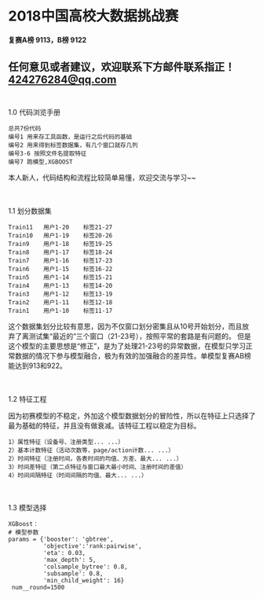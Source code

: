 # 2018中国高校大数据挑战赛

#### 复赛A榜 9113，B榜 9122

任何意见或者建议，欢迎联系下方邮件联系指正！
424276284@qq.com
<br/><br/>
---

1.0 代码浏览手册
```
总共7份代码
编号1 用来存工具函数，是运行之后代码的基础
编号2 用来得到标签数据集，有几个窗口就存几列
编号3-6 按照文件名提取特征
编号7 跑模型,XGBOOST
```
本人新人，代码结构和流程比较简单易懂，欢迎交流与学习~~

<br/><br/>
1.1 划分数据集
```
Train11   用户1-20    标签21-27 
Train10   用户1-19    标签20-26
Train9    用户1-18    标签19-25
Train8    用户1-17    标签18-24
Train7    用户1-16    标签17-23
Train6    用户1-15    标签16-22
Train5    用户1-14    标签15-21
Train4    用户1-13    标签14-20
Train3    用户1-12    标签13-19
Train2    用户1-11    标签12-18
Train1    用户1-10    标签11-17
```
这个数据集划分比较有意思，因为不仅窗口划分密集且从10号开始划分，而且放弃了离测试集“最近的”三个窗口（21-23号），按照平常的套路是有问题的。
但是这个模型的主要思想是“修正”，是为了处理21-23号的异常数据，在模型只学习正常数据的情况下参与模型融合，极为有效的加强融合的差异性。单模型复赛AB榜能达到913和922。

<br/><br/>
1.2 特征工程

因为初赛模型的不稳定，外加这个模型数据划分的冒险性，所以在特征上只选择了最为基础的特征，并且没有做衰减。该特征工程以稳定为目标。
```
1）属性特征（设备号、注册类型... ...）
2）基本计数特征（活动次数等，page/action计数... ...）
2）时间特征（注册时间，各表时间的均值、方差、最大... ...）
3）时间差特征（第二点特征与窗口最大最小时间、注册时间的差值）
4）时间间隔特征（时间间隔的均值、最大... ...）
```

<br/><br/>
1.3 模型选择
```
XGBoost：
# 模型参数
params = {'booster': 'gbtree',
          'objective':'rank:pairwise',
          'eta': 0.03,
          'max_depth': 5,
          'colsample_bytree': 0.8,
          'subsample': 0.8,
          'min_child_weight': 16}
 num__round=1500
```
